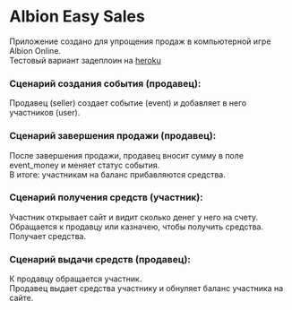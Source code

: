 # Albion Easy Sales #

Приложение создано для упрощения продаж в компьютерной игре Albion Online. <br/>
Тестовый вариант задеплоин на [heroku](https://albion-easy-sales.herokuapp.com/events/ "Открыть приложение на heroku")

### Сценарий создания события (продавец): ### 

Продавец (seller) создает событие (event) и добавляет в него участников (user).

### Сценарий завершения продажи (продавец): ###

После завершения продажи, продавец вносит сумму в поле event_money и меняет статус события.<br/>
В итоге: участникам на баланс прибавляются средства.

### Сценарий получения средств (участник): ###

Участник открывает сайт и видит сколько денег у него на счету.<br/>
Обращается к продавцу или казначею, чтобы получить средства.
Получает средства.

### Сценарий выдачи средств (продавец): ###

К продавцу обращается участник.<br/>
Продавец выдает средства участнику и обнуляет баланс участника на сайте.

